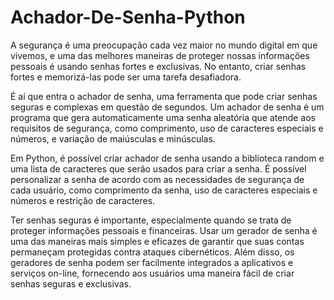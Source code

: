 # Achador-De-Senha-Python
A segurança é uma preocupação cada vez maior no mundo digital em que vivemos, e uma das melhores maneiras de proteger nossas informações pessoais é usando senhas fortes e exclusivas. No entanto, criar senhas fortes e memorizá-las pode ser uma tarefa desafiadora.

É aí que entra o achador de senha, uma ferramenta que pode criar senhas seguras e complexas em questão de segundos. Um achador de senha é um programa que gera automaticamente uma senha aleatória que atende aos requisitos de segurança, como comprimento, uso de caracteres especiais e números, e variação de maiúsculas e minúsculas.

Em Python, é possível criar achador de senha usando a biblioteca random e uma lista de caracteres que serão usados para criar a senha. É possível personalizar a senha de acordo com as necessidades de segurança de cada usuário, como comprimento da senha, uso de caracteres especiais e números e restrição de caracteres.

Ter senhas seguras é importante, especialmente quando se trata de proteger informações pessoais e financeiras. Usar um gerador de senha é uma das maneiras mais simples e eficazes de garantir que suas contas permaneçam protegidas contra ataques cibernéticos. Além disso, os geradores de senha podem ser facilmente integrados a aplicativos e serviços on-line, fornecendo aos usuários uma maneira fácil de criar senhas seguras e exclusivas.
